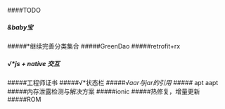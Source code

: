 ####TODO
##### &baby宝
#####*继续完善分类集合 
#####GreenDao
#####retrofit+rx
##### √*js + native 交互
#####工程师证书
#####√*状态栏
#####√*aar与jar的引用
#####* apt  aapt
#####内存泄露检测与解决方案
#####ionic
#####热修复，增量更新
#####ROM
